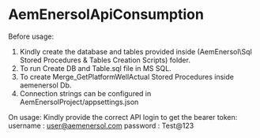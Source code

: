# AemEnersolApiConsumption

Before usage:
1. Kindly create the database and tables provided inside (AemEnersol\Sql Stored Procedures & Tables Creation Scripts) folder.
2. To run Create DB and Table.sql file in MS SQL.
3. To create Merge_GetPlatformWellActual Stored Procedures inside aemenersol Db.
4. Connection strings can be configured in AemEnersolProject/appsettings.json

On usage:
Kindly provide the correct API login to get the bearer token:
username : user@aemenersol.com
password : Test@123
